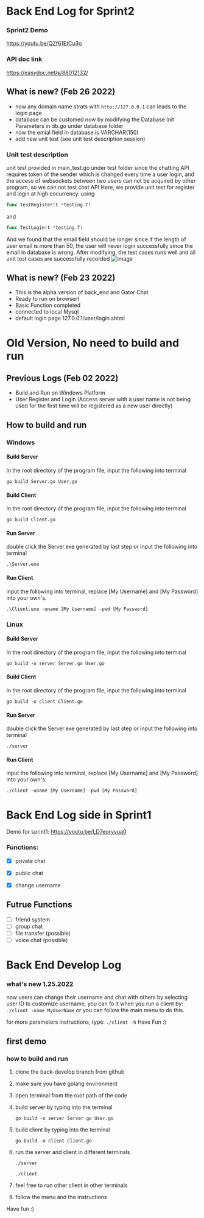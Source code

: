 # Back End Log for Sprint2

### Sprint2 Demo
https://youtu.be/QZf61EtCu3o

### API doc link
 https://easydoc.net/s/88012132/
 
## What is new? (Feb 26 2022)
 - now any domain name strats with `http://127.0.0.1` can leads to the login page
 - database can be customed now by modifying the Database Init Parameters in db.go under database folder
 - now the emial field in database is VARCHAR(150)
 - add new unit test (see unit test description session)

### Unit test description
unit test provided in main_test.go under test folder
since the chatting API requires token of the sender which is changed every time a user login, and the access of websockets between two users can not be acquired by other program, so we can not test chat API
Here, we provide unit test for register and login at high cocurrency. using
```go
func TestRegister(t *testing.T)
```
and
```go
func TestLogin(t *testing.T)
```
And we found that the email field should be longer since if the length of user email is more than 50, the user will never login successfully since the email in database is wrong.
After modifying, the test cases runs well and all unit test cases are successfully recorded
![image](https://user-images.githubusercontent.com/54897058/156042417-69a0af7e-2fb9-4f64-8ca0-244d0a304c5a.png)


## What is new? (Feb 23 2022)

 - This is the alpha version of back_end and Gator Chat
 - Ready to run on browser!
 - Basic Function completed
 - connected to local Mysql
 - default login page 127.0.0.1/user/login.shtml


# Old Version, No need to build and run
## Previous Logs (Feb 02 2022)

 - Build and Run on Windows Platform
 - User Register and Login (Access server with a user name is not being used for the first time will be registered as a new user directly)

## How to build and run
### Windows
#### Build Server
In the root directory of the program file, input the following into terminal
```
go build Server.go User.go
```
#### Build Client
In the root directory of the program file, input the following into terminal
```
go build Client.go
```
#### Run Server
double click the Server.exe generated by last step or input the following into terminal
```
.\Server.exe
```
#### Run Client
input the following into terminal, replace [My Username] and [My Password] into your own's.
```
.\Client.exe -uname [My Username] -pwd [My Password]
```
    
### Linux
#### Build Server
In the root directory of the program file, input the following into terminal
```
go build -o server Server.go User.go
```
#### Build Client
In the root directory of the program file, input the following into terminal
```
go build -o client Client.go
```
#### Run Server
double click the Server.exe generated by last step or input the following into terminal
```
./server
```
#### Run Client
input the following into terminal, replace [My Username] and [My Password] into your own's.
```
./client -uname [My Username] -pwd [My Password]
```



# Back End Log side in Sprint1

Demo for sprint1: https://youtu.be/LD7eqryyua0

 ### Functions:

  - [x] private chat
  - [x] public chat
  - [x] change username


## Futrue Functions
  - [ ] friend system
  - [ ] group chat
  - [ ] file transfer (possible)
  - [ ] voice chat (possible)

# Back End Develop Log

### what's new 1.25.2022 ###

now users can change their username and chat with others by selecting user ID
to customize username, you can fo it when you run a client by:
     ```
    ./client -name MyUserName
    ```
or you can follow the main menu to do this.

for more parameters instructions, type:
    ```
    ./client -h
    ```
Have Fun :)

## first demo

### how to build and run

1. clone the back-develop branch from github

2. make sure you have golang environment

3. open terminal from the root path of the code

4. build server by typing into the terminal

    ```
    go build -o server Server.go User.go
    ```

    

5. build client by typing into the terminal

    ```
    go build -o client Client.go
    ```

    

6. run the server and client in different terminals

    ```
    ./server
    ```

    ```
    ./client
    ```

7. feel free to run other client in other terminals

8. follow the menu and the instructions

Have fun :)
